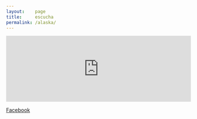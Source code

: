 ```yaml
---
layout:    page
title:     escucha
permalink: /alaska/
---
```



<iframe src="https://mixlr.com/users/427889/embed?artwork=false" width="100%" height="180px" scrolling="no" frameborder="no" marginheight="0" marginwidth="0"></iframe>

[Facebook](https://www.facebook.com/MUSICAPARAMUDARSEAALASKA)
